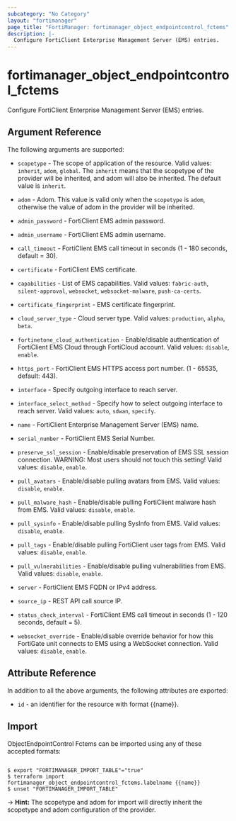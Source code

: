 ```yaml
---
subcategory: "No Category"
layout: "fortimanager"
page_title: "FortiManager: fortimanager_object_endpointcontrol_fctems"
description: |-
  Configure FortiClient Enterprise Management Server (EMS) entries.
---
```


# fortimanager_object_endpointcontrol_fctems
Configure FortiClient Enterprise Management Server (EMS) entries.

## Argument Reference


The following arguments are supported:

* `scopetype` - The scope of application of the resource. Valid values: `inherit`, `adom`, `global`. The `inherit` means that the scopetype of the provider will be inherited, and adom will also be inherited. The default value is `inherit`.
* `adom` - Adom. This value is valid only when the `scopetype` is `adom`, otherwise the value of adom in the provider will be inherited.

* `admin_password` - FortiClient EMS admin password.
* `admin_username` - FortiClient EMS admin username.
* `call_timeout` - FortiClient EMS call timeout in seconds (1 - 180 seconds, default = 30).
* `certificate` - FortiClient EMS certificate.
* `capabilities` - List of EMS capabilities. Valid values: `fabric-auth`, `silent-approval`, `websocket`, `websocket-malware`, `push-ca-certs`.

* `certificate_fingerprint` - EMS certificate fingerprint.
* `cloud_server_type` - Cloud server type. Valid values: `production`, `alpha`, `beta`.

* `fortinetone_cloud_authentication` - Enable/disable authentication of FortiClient EMS Cloud through FortiCloud account. Valid values: `disable`, `enable`.

* `https_port` - FortiClient EMS HTTPS access port number. (1 - 65535, default: 443).
* `interface` - Specify outgoing interface to reach server.
* `interface_select_method` - Specify how to select outgoing interface to reach server. Valid values: `auto`, `sdwan`, `specify`.

* `name` - FortiClient Enterprise Management Server (EMS) name.
* `serial_number` - FortiClient EMS Serial Number.
* `preserve_ssl_session` - Enable/disable preservation of EMS SSL session connection. WARNING: Most users should not touch this setting! Valid values: `disable`, `enable`.

* `pull_avatars` - Enable/disable pulling avatars from EMS. Valid values: `disable`, `enable`.

* `pull_malware_hash` - Enable/disable pulling FortiClient malware hash from EMS. Valid values: `disable`, `enable`.

* `pull_sysinfo` - Enable/disable pulling SysInfo from EMS. Valid values: `disable`, `enable`.

* `pull_tags` - Enable/disable pulling FortiClient user tags from EMS. Valid values: `disable`, `enable`.

* `pull_vulnerabilities` - Enable/disable pulling vulnerabilities from EMS. Valid values: `disable`, `enable`.

* `server` - FortiClient EMS FQDN or IPv4 address.
* `source_ip` - REST API call source IP.
* `status_check_interval` - FortiClient EMS call timeout in seconds (1 - 120 seconds, default = 5).
* `websocket_override` - Enable/disable override behavior for how this FortiGate unit connects to EMS using a WebSocket connection. Valid values: `disable`, `enable`.



## Attribute Reference

In addition to all the above arguments, the following attributes are exported:
* `id` - an identifier for the resource with format {{name}}.

## Import

ObjectEndpointControl Fctems can be imported using any of these accepted formats:
```

$ export "FORTIMANAGER_IMPORT_TABLE"="true"
$ terraform import fortimanager_object_endpointcontrol_fctems.labelname {{name}}
$ unset "FORTIMANAGER_IMPORT_TABLE"
```
-> **Hint:** The scopetype and adom for import will directly inherit the scopetype and adom configuration of the provider.
